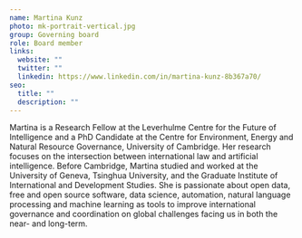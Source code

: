 ```yaml
---
name: Martina Kunz
photo: mk-portrait-vertical.jpg
group: Governing board
role: Board member
links:
  website: ""
  twitter: ""
  linkedin: https://www.linkedin.com/in/martina-kunz-8b367a70/
seo:
  title: ""
  description: ""
---
```


Martina is a Research Fellow at the Leverhulme Centre for the Future of Intelligence and a PhD Candidate at the Centre for Environment, Energy and Natural Resource Governance, University of Cambridge. Her research focuses on the intersection between international law and artificial intelligence. Before Cambridge, Martina studied and worked at the University of Geneva, Tsinghua University, and the Graduate Institute of International and Development Studies. She is passionate about open data, free and open source software, data science, automation, natural language processing and machine learning as tools to improve international governance and coordination on global challenges facing us in both the near- and long-term.
